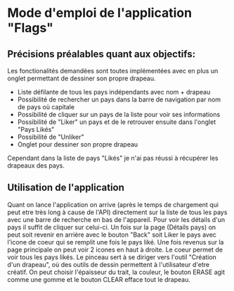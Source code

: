 # Mode d'emploi de l'application "Flags"



## Précisions préalables quant aux objectifs:

Les fonctionalités demandées sont toutes implémentées avec en plus un onglet permettant de dessiner son propre drapeau.

- Liste défilante de tous les pays indépendants avec nom + drapeau
- Possibilité de rechercher un pays dans la barre de navigation par nom de pays où capitale
- Possibilité de cliquer sur un pays de la liste pour voir ses informations
- Possibilité de "Liker" un pays et de le retrouver ensuite dans l'onglet "Pays Likés"
- Possibilité de "Unliker"
- Onglet pour dessiner son propre drapeau

Cependant dans la liste de pays "Likés" je n'ai pas réussi à récupérer les drapeaux des pays.

## Utilisation de l'application

Quant on lance l'application on arrive (après le temps de chargement qui peut etre très long à cause de l'API) directement sur la liste de tous les pays avec une barre de recherche en bas de l'appareil. Pour voir les détails d'un pays il suffit de cliquer sur celui-ci. Un fois sur la page (Détails pays) on peut soit revenir en arrière avec le bouton "Back" soit Liker le pays avec l'icone de coeur qui se remplit une fois le pays liké. 
Une fois revenus sur la page principale on peut voir 2 icones en haut à droite. 
Le coeur permet de voir tous les pays likés. 
Le pinceau sert à se diriger vers l'outil "Création d'un drapeau", où des outils de dessin permettent à l'utilisateur d'etre créatif. On peut choisir l'épaisseur du trait, la couleur, le bouton ERASE agit comme une gomme et le bouton CLEAR efface tout le drapeau. 
